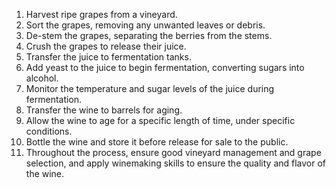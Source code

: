 1. Harvest ripe grapes from a vineyard.
2. Sort the grapes, removing any unwanted leaves or debris.
3. De-stem the grapes, separating the berries from the stems.
4. Crush the grapes to release their juice.
5. Transfer the juice to fermentation tanks.
6. Add yeast to the juice to begin fermentation, converting sugars into alcohol.
7. Monitor the temperature and sugar levels of the juice during fermentation.
8. Transfer the wine to barrels for aging.
9. Allow the wine to age for a specific length of time, under specific conditions.
10. Bottle the wine and store it before release for sale to the public.
11. Throughout the process, ensure good vineyard management and grape selection, and apply winemaking skills to ensure the quality and flavor of the wine.

